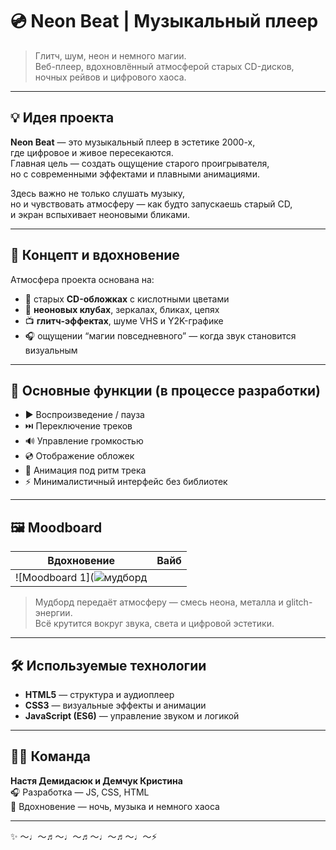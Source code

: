 # 💿 Neon Beat | Музыкальный плеер

> Глитч, шум, неон и немного магии.  
> Веб-плеер, вдохновлённый атмосферой старых CD-дисков, ночных рейвов и цифрового хаоса.

---

## 💡 Идея проекта

**Neon Beat** — это музыкальный плеер в эстетике 2000-х,  
где цифровое и живое пересекаются.  
Главная цель — создать ощущение старого проигрывателя,  
но с современными эффектами и плавными анимациями.

Здесь важно не только слушать музыку,  
но и чувствовать атмосферу — как будто запускаешь старый CD,  
и экран вспыхивает неоновыми бликами.

---

## 🧠 Концепт и вдохновение

Атмосфера проекта основана на:
- 💽 старых **CD-обложках** с кислотными цветами  
- 🪩 **неоновых клубах**, зеркалах, бликах, цепях  
- 📺 **глитч-эффектах**, шуме VHS и Y2K-графике  
- 🎧 ощущении “магии повседневного” — когда звук становится визуальным  

---

## 🧩 Основные функции (в процессе разработки)

- ▶️ Воспроизведение / пауза  
- ⏭️ Переключение треков  
- 🔊 Управление громкостью  
- 💿 Отображение обложек  
- 🌈 Анимация под ритм трека  
- ⚡ Минималистичный интерфейс без библиотек  

---

## 🖼️ Moodboard

| Вдохновение | Вайб |
|--------------|------|
| ![Moodboard 1](![мудборд](https://github.com/user-attachments/assets/c191a339-e6df-4ed0-95ba-0638624c7685)

> Мудборд передаёт атмосферу — смесь неона, металла и glitch-энергии.  
> Всё крутится вокруг звука, света и цифровой эстетики.

---

## 🛠️ Используемые технологии

- **HTML5** — структура и аудиоплеер  
- **CSS3** — визуальные эффекты и анимации  
- **JavaScript (ES6)** — управление звуком и логикой  

---

## 👩‍💻 Команда

**Настя Демидасюк и Демчук Кристина**  
🎧 Разработка — JS, CSS, HTML  
🎨 Вдохновение — ночь, музыка и немного хаоса  

---

✨ ～♩～♬～♩～♬～♩～♬～♩～⚡
